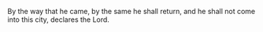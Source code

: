 By the way that he came, by the same he shall return, and he shall not come into this city, declares the Lord.
